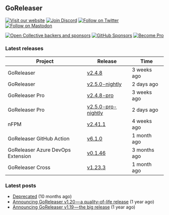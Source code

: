## GoReleaser

[![Visit our website](https://img.shields.io/badge/website-4285F4?style=for-the-badge&logo=googlechrome&logoColor=white)](https://goreleaser.com)
[![Join Discord](https://img.shields.io/badge/Discord-5865F2?style=for-the-badge&logo=discord&logoColor=white)](https://discord.gg/RGEBtg8vQ6)
[![Follow on Twitter](https://img.shields.io/badge/twitter-1DA1F2?style=for-the-badge&logo=twitter&logoColor=white)](https://twitter.com/goreleaser)
[![Follow on Mastodon](https://img.shields.io/badge/mastodon-6364FF?style=for-the-badge&logo=mastodon&logoColor=white)](https://fosstodon.org/@goreleaser)

[![Open Collective backers and sponsors](https://img.shields.io/opencollective/all/goreleaser?logo=opencollective&style=for-the-badge)](https://opencollective.com/goreleaser)
[![GitHub Sponsors](https://img.shields.io/github/sponsors/caarlos0?logo=github&style=for-the-badge)](https://github.com/sponsors/caarlos0)
[![Become Pro](https://img.shields.io/badge/pro_license-36A9AE?style=for-the-badge&logo=gumroad&logoColor=white)](https://goreleaser.com/pro)

### Latest releases


| Project                           | Release                                                                                         | Time        |
| --------------------------------- | ----------------------------------------------------------------------------------------------- | ----------- |
| GoReleaser | [v2.4.8](https://github.com/goreleaser/goreleaser/releases/tag/v2.4.8) | 3 weeks ago |
| GoReleaser | [v2.5.0-nightly](https://github.com/goreleaser/goreleaser/releases/tag/nightly) | 2 days ago |
| GoReleaser Pro | [v2.4.8-pro](https://github.com/goreleaser/goreleaser-pro/releases/tag/v2.4.8-pro) | 3 weeks ago |
| GoReleaser Pro | [v2.5.0-pro-nightly](https://github.com/goreleaser/goreleaser-pro/releases/tag/nightly) | 2 days ago |
| nFPM | [v2.41.1](https://github.com/goreleaser/nfpm/releases/tag/v2.41.1) | 4 weeks ago |
| GoReleaser GitHub Action | [v6.1.0](https://github.com/goreleaser/goreleaser-action/releases/tag/v6.1.0) | 1 month ago |
| GoReleaser Azure DevOps Extension | [v0.1.46](https://github.com/goreleaser/goreleaser-azure-devops-extension/releases/tag/v0.1.46) | 3 months ago |
| GoReleaser Cross | [v1.23.3](https://github.com/goreleaser/goreleaser-cross/releases/tag/v1.23.3) | 1 month ago |


### Latest posts
- [Deprecated](https://blog.goreleaser.com/deprecated-2c73be35b208?source=rss----17aa0cbd263f---4) (10 months ago)
- [Announcing GoReleaser v1.20 — a quality-of-life release](https://blog.goreleaser.com/announcing-goreleaser-v1-20-a-quality-of-life-release-1d5f847e87ed?source=rss----17aa0cbd263f---4) (1 year ago)
- [Announcing GoReleaser v1.19 — the big release](https://blog.goreleaser.com/announcing-goreleaser-v1-19-the-big-release-b01565c72658?source=rss----17aa0cbd263f---4) (1 year ago)
